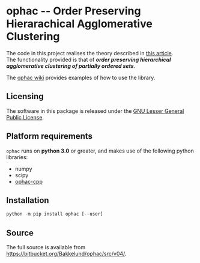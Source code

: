 # ophac -- Order Preserving Hierarachical Agglomerative Clustering
The code in this project realises the theory described in [this article](https://link.springer.com/article/10.1007/s10994-021-06125-0).</br>
The functionality provided is that of _**order preserving hierarchical agglomerative clustering of partially ordered sets**_.

The [ophac wiki](https://bitbucket.org/Bakkelund/ophac/wiki/Home) provides examples of how to use the library.

## Licensing

The software in this package is released under the [GNU Lesser General Public License](https://www.gnu.org/licenses/lgpl-3.0.en.html).

## Platform requirements
`ophac` runs on **python 3.0** or greater, and makes use of the following python libraries:

* numpy
* scipy
* [ophac-cpp](https://pypi.org/project/ophac-cpp/)

## Installation

```python
python -m pip install ophac [--user]
```

## Source

The full source is available from
<https://bitbucket.org/Bakkelund/ophac/src/v04/>.
